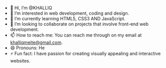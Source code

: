 - 👋 Hi, I’m @KHALLIQ
- 👀 I’m interested in web development, coding and design.
- 🌱 I’m currently learning HTML5, CSS3 AND JavaScript.
- 💞️ I’m looking to collaborate on projects that involve front-end web development.
- 📫 How to reach me: You can reach me through on my email at khalliqmeite@gmail.com.
- 😄 Pronouns: He
- ⚡ Fun fact: I have passion for creating visually appealing and interactive websites.

<!---
KHALLIQ/KHALLIQ is a ✨ special ✨ repository because its `README.md` (this file) appears on your GitHub profile.
You can click the Preview link to take a look at your changes.
--->
